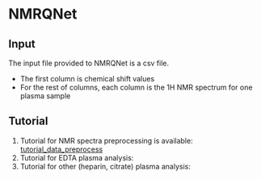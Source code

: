 # NMRQNet

## Input
The input file provided to NMRQNet is a csv file.
- The first column is chemical shift values
- For the rest of columns, each column is the 1H NMR spectrum for one plasma sample

## Tutorial

1. Tutorial for NMR spectra preprocessing is available: [tutorial_data_preprocess](https://liuzlab.github.io/NMRQNet/tutorial/data_preprocessing.html)
2. Tutorial for EDTA plasma analysis: 
3. Tutorial for other (heparin, citrate) plasma analysis:

